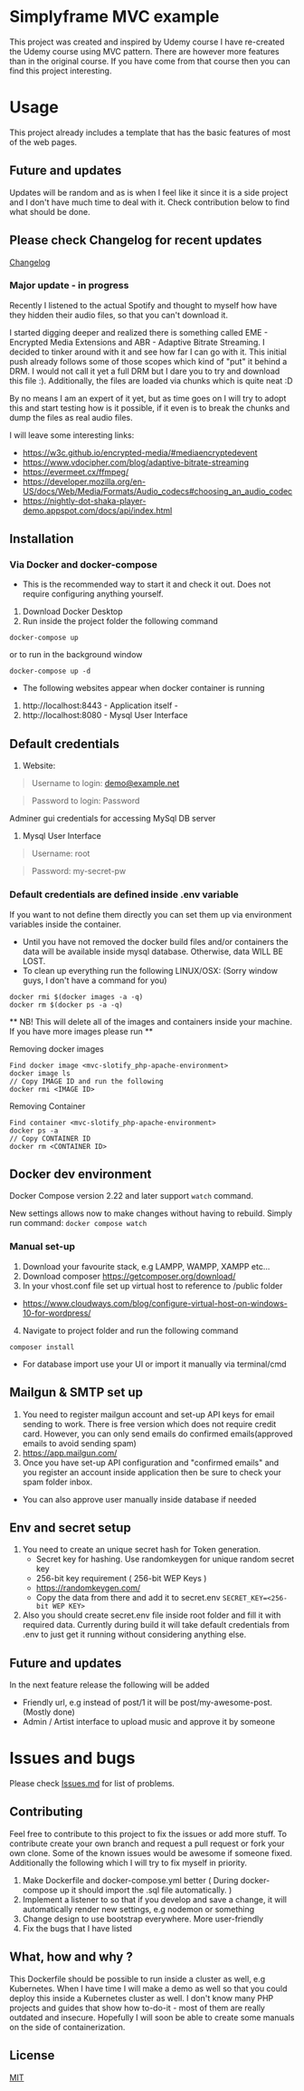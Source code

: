 # Simplyframe MVC example

This project was created and inspired by Udemy course
I have re-created the Udemy course using MVC pattern. 
There are however more features than in the original course. If you have come from that course then you can find this project interesting.

# Usage

This project already includes a template that has the basic features of most of the web pages. 

## Future and updates
Updates will be random and as is when I feel like it since it is a side project and I don't have much time to deal with it. 
Check contribution below to find what should be done.

## Please check Changelog for recent updates
[Changelog](./CHANGELOG.md)

### Major update - in progress

Recently I listened to the actual Spotify and thought to myself how have they hidden their audio files, so that you can't download it.

I started digging deeper and realized there is something called EME - Encrypted Media Extensions and ABR - Adaptive Bitrate Streaming. I decided to tinker around with it and see how far  I can go with it. This initial push already follows some of those scopes which kind of "put" it behind a DRM. I would not call it yet a full DRM but I dare you to try and download this file :). Additionally, the files are loaded via chunks which is quite neat :D

By no means I am an expert of it yet, but as time goes on I will try to adopt this and start testing how is it possible, if it even is to break the chunks and dump the files as real audio files.

I will leave some interesting links:

- https://w3c.github.io/encrypted-media/#mediaencryptedevent
- https://www.vdocipher.com/blog/adaptive-bitrate-streaming
- https://evermeet.cx/ffmpeg/
- https://developer.mozilla.org/en-US/docs/Web/Media/Formats/Audio_codecs#choosing_an_audio_codec
- https://nightly-dot-shaka-player-demo.appspot.com/docs/api/index.html

## Installation

### Via Docker and docker-compose
* This is the recommended way to start it and check it out. Does not require configuring anything yourself.
1. Download Docker Desktop 
2. Run inside the project folder the following command
```composer
docker-compose up 
```
or to run in the background window
```composer
docker-compose up -d 
```
* The following websites appear when docker container is running
1.  http://localhost:8443 - Application itself - 
2.  http://localhost:8080 - Mysql User Interface

## Default credentials
1. Website: 
   
> Username to login: demo@example.net
 
> Password to login: Password

Adminer gui credentials for accessing MySql DB server
1. Mysql User Interface 
   
> Username: root 

> Password: my-secret-pw

### Default credentials are defined inside .env variable

If you want to not define them directly you can set them up via environment variables inside the container.

* Until you have not removed the docker build files and/or containers the data will be available inside mysql database. Otherwise, data WILL BE LOST.
* To clean up everything run the following LINUX/OSX: (Sorry window guys, I don't have a command for you)
```composer
docker rmi $(docker images -a -q)
docker rm $(docker ps -a -q)
```
 ** NB! This will delete all of the images and containers inside your machine. If you have more images please run **

 Removing docker images
 ```
Find docker image <mvc-slotify_php-apache-environment>
docker image ls
// Copy IMAGE ID and run the following 
docker rmi <IMAGE ID>
 ```
Removing Container
 ```
 Find container <mvc-slotify_php-apache-environment>
 docker ps -a
 // Copy CONTAINER ID
 docker rm <CONTAINER ID>
 ```

## Docker dev environment
Docker Compose version 2.22 and later support ```watch``` command. 

New settings allows now to make changes without having to rebuild.
Simply run command: ` docker compose watch `

### Manual set-up
1. Download your favourite stack, e.g LAMPP, WAMPP, XAMPP etc...
2. Download composer https://getcomposer.org/download/
3. In your vhost.conf file set up virtual host to reference to /public folder
* https://www.cloudways.com/blog/configure-virtual-host-on-windows-10-for-wordpress/
4. Navigate to project folder and run the following command

```composer
composer install
```
* For database import use your UI or import it manually via terminal/cmd
## Mailgun & SMTP set up
1.  You need to register mailgun account and set-up API keys for email sending to work. There is free version which does not require credit card. However, you can only send emails do confirmed emails(approved emails to avoid sending spam)
2. https://app.mailgun.com/
3. Once you have set-up API configuration and "confirmed emails" and you register an account inside application then be sure to check your spam folder inbox. 
* You can also approve user manually inside database if needed

## Env and secret setup
1. You need to create an unique secret hash for Token generation.
     * Secret key for hashing. Use randomkeygen for unique random secret key
     * 256-bit key requirement ( 256-bit WEP Keys )
     * https://randomkeygen.com/ 
     * Copy the data from there and add it to secret.env ``` SECRET_KEY=<256-bit WEP KEY> ```
2. Also you should create secret.env file inside root folder and fill it with required data. Currently during build it will take default credentials from .env to just get it running without considering anything else. 

## Future and updates
In the next feature release the following will be added
* Friendly url, e.g instead of post/1 it will be post/my-awesome-post. (Mostly done)
* Admin / Artist interface to upload music and approve it by someone

# Issues and bugs

Please check [Issues.md](./ISSUES.md) for list of problems.

## Contributing
Feel free to contribute to this project to fix the issues or add more stuff. To contribute create your own branch and request a pull request or fork your own clone. 
Some of the known issues would be awesome if someone fixed. Additionally the following which I will try to fix myself in priority.
1. Make Dockerfile and docker-compose.yml better ( During docker-compose up it should import the .sql file automatically. )
2. Implement a listener to so that if you develop and save a change, it will automatically render new settings, e.g nodemon or something
3. Change design to use bootstrap everywhere. More user-friendly
4. Fix the bugs that I have listed

## What, how and why ?
This Dockerfile should be possible to run inside a cluster as well, e.g Kubernetes. When I have time I will make a demo as well so that you could deploy this inside a Kubernetes cluster as well. I don't know many PHP projects and guides that show how to-do-it - most of them are really outdated and insecure. Hopefully I will soon be able to create some manuals on the side of containerization.


## License
[MIT](https://github.com/eekkristo/gublin/blob/main/LICENSE)
